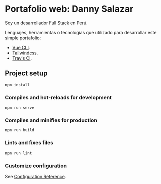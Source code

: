 # Portafolio web: Danny Salazar

Soy un desarrollador Full Stack en Perú.

Lenguajes, herramientas o tecnologías que utilizado para desarrollar este simple portafolio:

- [Vue CLI](https://cli.vuejs.org/).
- [Tailwindcss](https://tailwindcss.com/).
- [Travis CI](https://travis-ci.org/).

## Project setup
```
npm install
```

### Compiles and hot-reloads for development
```
npm run serve
```

### Compiles and minifies for production
```
npm run build
```

### Lints and fixes files
```
npm run lint
```

### Customize configuration
See [Configuration Reference](https://cli.vuejs.org/config/).
